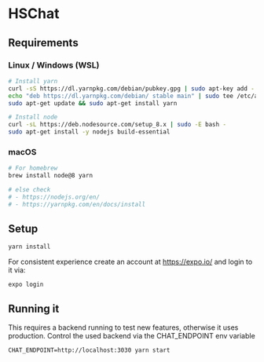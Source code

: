 # HSChat

## Requirements

### Linux / Windows (WSL)

```bash
# Install yarn
curl -sS https://dl.yarnpkg.com/debian/pubkey.gpg | sudo apt-key add -
echo "deb https://dl.yarnpkg.com/debian/ stable main" | sudo tee /etc/apt/sources.list.d/yarn.list
sudo apt-get update && sudo apt-get install yarn

# Install node
curl -sL https://deb.nodesource.com/setup_8.x | sudo -E bash -
sudo apt-get install -y nodejs build-essential
```

### macOS

```bash
# For homebrew
brew install node@8 yarn

# else check 
# - https://nodejs.org/en/
# - https://yarnpkg.com/en/docs/install
```

## Setup

```bash
yarn install
```

For consistent experience create an account at https://expo.io/ and login to it via:

```
expo login
```

## Running it

This requires a backend running to test new features, otherwise it uses production.
Control the used backend via the CHAT_ENDPOINT env variable

```
CHAT_ENDPOINT=http://localhost:3030 yarn start
```

  
 